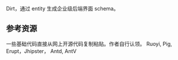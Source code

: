 Dirt，通过 entity 生成企业级后端界面 schema。




## 参考资源
一些基础代码直接从网上开源代码复制粘贴。作者自行认领。
Ruoyi, Pig, Erupt，Jhipster， Antd,  AntV
